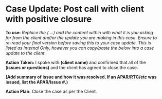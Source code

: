 # Case Update: Post call with client with positive closure

**To use:** _Replace the (....) and the content within with what it is you asking for from the client and/or the update you are making in this case. Ensure to re-read your final version before saving this to your case update. This is listed as Internal Only, however you can copy/paste the below into a case update to the client._

**Action Taken:**
I spoke with **(client name)** and confirmed that all of the **(issues or questions)** and the client has  agreed to close the case.

**(Add summary of issue and how it was resolved. If an APAR/RTC/etc was issued, list the APAR/Issue #.)**

**Action Plan:**
Close the case as per the Client.


